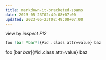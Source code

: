 ```yaml
---
title: markdown-it-bracketed-spans
date: 2023-05-23T02:49:08+07:00
updated: 2023-05-23T02:49:08+07:00
---
```


view by _inspect F12_

```markdown
foo [bar *bar*]{#id .class attr=value} baz
```

foo [bar *bar*]{#id .class attr=value} baz